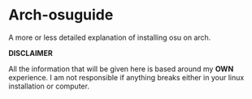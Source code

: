 # Arch-osuguide

A more or less detailed explanation of installing osu on arch.

**DISCLAIMER**

All the information that will be given here is based around my **OWN** experience. I am not responsible if anything breaks either in your linux installation or computer. 